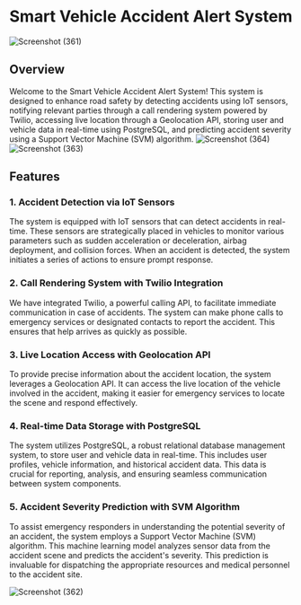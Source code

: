 # Smart Vehicle Accident Alert System
![Screenshot (361)](https://github.com/01harsh/Smart_Accident_Alert_system/assets/60311625/c6ad4f22-3c87-44c7-b717-bb41511a3e81)

## Overview

Welcome to the Smart Vehicle Accident Alert System! This system is designed to enhance road safety by detecting accidents using IoT sensors, notifying relevant parties through a call rendering system powered by Twilio, accessing live location through a Geolocation API, storing user and vehicle data in real-time using PostgreSQL, and predicting accident severity using a Support Vector Machine (SVM) algorithm.
![Screenshot (364)](https://github.com/01harsh/Smart_Accident_Alert_system/assets/60311625/aba7f6b4-5953-4ac6-8c49-f042778ac8a6)
![Screenshot (363)](https://github.com/01harsh/Smart_Accident_Alert_system/assets/60311625/530ab531-c833-426e-84ea-ae7bea0b3dbf)

## Features

### 1. Accident Detection via IoT Sensors

The system is equipped with IoT sensors that can detect accidents in real-time. These sensors are strategically placed in vehicles to monitor various parameters such as sudden acceleration or deceleration, airbag deployment, and collision forces. When an accident is detected, the system initiates a series of actions to ensure prompt response.

### 2. Call Rendering System with Twilio Integration

We have integrated Twilio, a powerful calling API, to facilitate immediate communication in case of accidents. The system can make phone calls to emergency services or designated contacts to report the accident. This ensures that help arrives as quickly as possible.

### 3. Live Location Access with Geolocation API

To provide precise information about the accident location, the system leverages a Geolocation API. It can access the live location of the vehicle involved in the accident, making it easier for emergency services to locate the scene and respond effectively.

### 4. Real-time Data Storage with PostgreSQL

The system utilizes PostgreSQL, a robust relational database management system, to store user and vehicle data in real-time. This includes user profiles, vehicle information, and historical accident data. This data is crucial for reporting, analysis, and ensuring seamless communication between system components.

### 5. Accident Severity Prediction with SVM Algorithm

To assist emergency responders in understanding the potential severity of an accident, the system employs a Support Vector Machine (SVM) algorithm. This machine learning model analyzes sensor data from the accident scene and predicts the accident's severity. This prediction is invaluable for dispatching the appropriate resources and medical personnel to the accident site.

![Screenshot (362)](https://github.com/01harsh/Smart_Accident_Alert_system/assets/60311625/5dc1b4d2-50cd-4ad4-a051-eedc839fef38)
